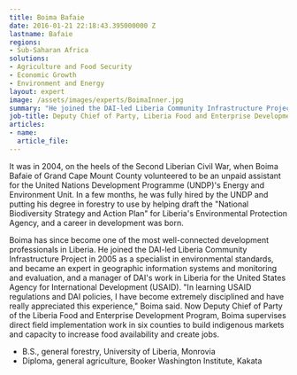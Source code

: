 ```yaml
---
title: Boima Bafaie
date: 2016-01-21 22:18:43.395000000 Z
lastname: Bafaie
regions:
- Sub-Saharan Africa
solutions:
- Agriculture and Food Security
- Economic Growth
- Environment and Energy
layout: expert
image: /assets/images/experts/BoimaInner.jpg
summary: "He joined the DAI-led Liberia Community Infrastructure Project in 2005 as a specialist in environmental standards, and became an expert in geographic information systems and monitoring and evaluation, and a manager of DAI's work in Liberia for the United States Agency for International Development."
job-title: Deputy Chief of Party, Liberia Food and Enterprise Development 
articles:
- name:
  article_file:
---
```

It was in 2004, on the heels of the Second Liberian Civil War, when Boima Bafaie of Grand Cape Mount County volunteered to be an unpaid assistant for the United Nations Development Programme (UNDP)'s Energy and Environment Unit. In a few months, he was fully hired by the UNDP and putting his degree in forestry to use by helping draft the "National Biodiversity Strategy and Action Plan" for Liberia's Environmental Protection Agency, and a career in development was born.

Boima has since become one of the most well-connected development professionals in Liberia. He joined the DAI-led Liberia Community Infrastructure Project in 2005 as a specialist in environmental standards, and became an expert in geographic information systems and monitoring and evaluation, and a manager of DAI's work in Liberia for the United States Agency for International Development (USAID). "In learning USAID regulations and DAI policies, I have become extremely disciplined and have really appreciated this experience," Boima said. Now Deputy Chief of Party of the Liberia Food and Enterprise Development Program, Boima supervises direct field implementation work in six counties to build indigenous markets and capacity to increase food availability and create jobs.

* B.S., general forestry, University of Liberia, Monrovia
* Diploma, general agriculture, Booker Washington Institute, Kakata
